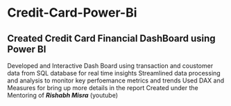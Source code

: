 # Credit-Card-Power-Bi
## Created Credit Card Financial DashBoard using Power BI 
Developed and Interactive Dash Board using transaction and coustomer data from SQL database for real time insights
Streamlined data processing and analysis to monitor key perfoemance metrics and trends
Used DAX and Measures for bring up more details in the report
Created under the Mentoring of __*Rishabh Misra*__ (youtube)

